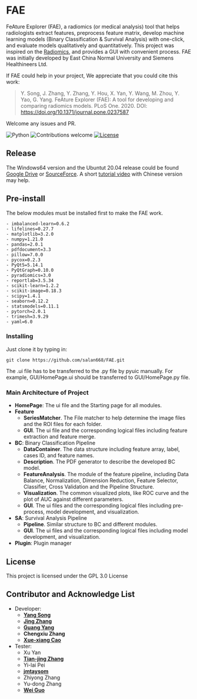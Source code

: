 # FAE

FeAture Explorer (FAE), a radiomics (or medical analysis) tool that helps radiologists extract features, preprocess feature matrix, develop machine learning models (Binary Classification & Survival Analysis) with one-click, and evaluate models qualitatively  and quantitatively. This project was inspired on the [Radiomics](http://www.radiomics.io/), and provides a GUI with convenient process. FAE was initially developed by East China Normal University and Siemens Healthineers Ltd. 

If FAE could help in your project, We appreciate that you could cite this work:

> Y. Song, J. Zhang, Y. Zhang, Y. Hou, X. Yan, Y. Wang, M. Zhou, Y. Yao, G. Yang. FeAture Explorer (FAE): A tool for developing and comparing radiomics models. PLoS One. 2020. DOI: https://doi.org/10.1371/journal.pone.0237587
        
        
        
        
        
        

Welcome any issues and PR. 

![Python](https://img.shields.io/badge/python-v3.7-blue.svg)
![Contributions welcome](https://img.shields.io/badge/contributions-welcome-orange.svg)
[![License](https://img.shields.io/badge/license-GPL3.0-blue.svg)](https://www.gnu.org/licenses/gpl-3.0.en.html)

## Release

The Windows64 version and the Ubuntut 20.04 release could be found [Google Drive](https://drive.google.com/open?id=1htts7YsfaxKtN1NeDcNU4iksXfjr_XyK) or [SourceForce](https://sourceforge.net/projects/feature-explorer/). A short [tutorial video](https://www.bilibili.com/video/BV1yt4y1S79S/) with Chinese version may help.

## Pre-install
The below modules must be installed first to make the FAE work. 

```
- imbalanced-learn=0.6.2
- lifelines=0.27.7
- matplotlib=3.2.0
- numpy=1.21.0
- pandas=2.0.1
- pdfdocument=3.3
- pillow=7.0.0
- pycox=0.2.3
- PyQt5=5.14.1
- PyQtGraph=0.10.0
- pyradiomics=3.0
- reportlab=3.5.34
- scikit-learn=1.2.2
- scikit-image=0.18.3
- scipy=1.4.1
- seaborn=0.12.2
- statsmodels=0.11.1
- pytorch=2.0.1
- trimesh=3.9.29
- yaml=6.0
```

### Installing
Just clone it by typing in:

```
git clone https://github.com/salan668/FAE.git
```
The .ui file has to be transferred to the .py file by pyuic manually. For example, GUI/HomePage.ui should be transferred to GUI/HomePage.py file. 

### Main Architecture of Project 
- **HomePage**: The ui file and the Starting page for all modules.
- **Feature**
  - **SeriesMatcher**. The File matcher to help determine the image files and the ROI files for each folder.
  - **GUI**. The ui file and the corresponding logical files including feature extraction and feature merge.
- **BC**: Binary Classification Pipeline
  - **DataContainer**. The data structure including feature array, label, cases ID, and feature names. 
  - **Description**. The PDF generator to describe the developed BC model.
  - **FeatureAnalysis**. The module of the feature pipeline, including Data Balance, Normalization, Dimension Reduction, Feature Selector, Classifier, Cross Validation and the Pipeline Structure.
  - **Visualization**. The common visualized plots, like ROC curve and the plot of AUC against different parameters.
  - **GUI**. The ui files and the corresponding logical files including pre-process, model development, and visualization.
- **SA**: Survival Analysis Pipeline
  - **Pipeline**. Similar structure to BC and different modules.
  - **GUI**. The ui files and the corresponding logical files including model development, and visualization.
- **Plugin**: Plugin manager

## License 
This project is licensed under the GPL 3.0 License

## Contributor and Acknowledge List
- Developer:
  - [**Yang Song**](https://github.com/salan668)
  - [**Jing Zhang**](https://github.com/zhangjingcode)
  - [**Guang Yang**](https://github.com/yg88)
  - **Chengxiu Zhang**
  - [**Xue-xiang Cao**](mailto:xuer_cao@hotmail.com)
- Tester: 
  - Xu Yan
  - [**Tian-jing Zhang**](mailto:tianjingz@nvidia.com)
  - Yi-lai Pei
  - [**jmtaysom**](https://github.com/jmtaysom)
  - Zhiyong Zhang
  - Yu-dong Zhang
  - [**Wei Guo**](mailto:guowei_fy@fjmu.edu.cn)
 
